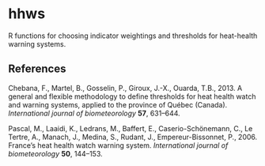 # hhws

R functions for choosing indicator weightings and thresholds for heat-health warning systems.

## References

Chebana, F., Martel, B., Gosselin, P., Giroux, J.-X., Ouarda, T.B., 2013. A general and flexible methodology to define thresholds for heat health watch and warning systems, applied to the province of Québec (Canada). *International journal of biometeorology* **57**, 631–644.

Pascal, M., Laaidi, K., Ledrans, M., Baffert, E., Caserio-Schönemann, C., Le Tertre, A., Manach, J., Medina, S., Rudant, J., Empereur-Bissonnet, P., 2006. France’s heat health watch warning system. *International journal of biometeorology* **50**, 144–153. 
